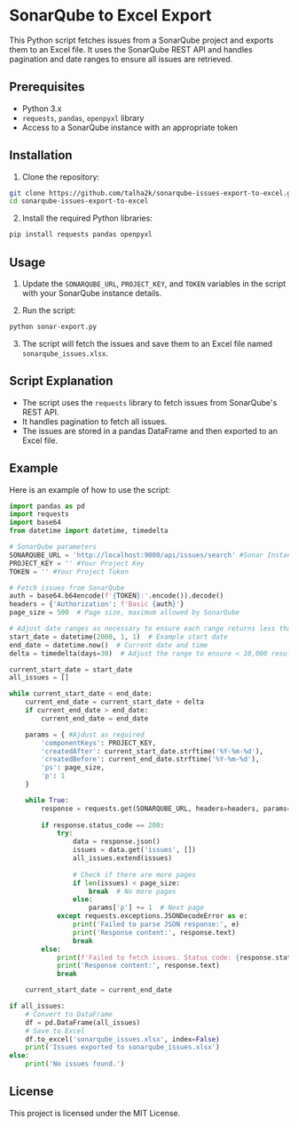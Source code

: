 
# SonarQube to Excel Export

This Python script fetches issues from a SonarQube project and exports them to an Excel file. It uses the SonarQube REST API and handles pagination and date ranges to ensure all issues are retrieved.

## Prerequisites

- Python 3.x
- `requests`, `pandas`, `openpyxl` library
- Access to a SonarQube instance with an appropriate token

## Installation

1. Clone the repository:

```bash
git clone https://github.com/talha2k/sonarqube-issues-export-to-excel.git
cd sonarqube-issues-export-to-excel
```

2. Install the required Python libraries:

```bash
pip install requests pandas openpyxl
```

## Usage

1. Update the `SONARQUBE_URL`, `PROJECT_KEY`, and `TOKEN` variables in the script with your SonarQube instance details.

2. Run the script:

```bash
python sonar-export.py
```

3. The script will fetch the issues and save them to an Excel file named `sonarqube_issues.xlsx`.

## Script Explanation

- The script uses the `requests` library to fetch issues from SonarQube's REST API.
- It handles pagination to fetch all issues.
- The issues are stored in a pandas DataFrame and then exported to an Excel file.

## Example

Here is an example of how to use the script:

```python
import pandas as pd
import requests
import base64
from datetime import datetime, timedelta

# SonarQube parameters
SONARQUBE_URL = 'http://localhost:9000/api/issues/search' #Sonar Instance URL
PROJECT_KEY = '' #Your Project Key
TOKEN = '' #Your Project Token

# Fetch issues from SonarQube
auth = base64.b64encode(f'{TOKEN}:'.encode()).decode()
headers = {'Authorization': f'Basic {auth}'}
page_size = 500  # Page size, maximum allowed by SonarQube

# Adjust date ranges as necessary to ensure each range returns less than 10,000 issues
start_date = datetime(2000, 1, 1)  # Example start date
end_date = datetime.now()  # Current date and time
delta = timedelta(days=30)  # Adjust the range to ensure < 10,000 results

current_start_date = start_date
all_issues = []

while current_start_date < end_date:
    current_end_date = current_start_date + delta
    if current_end_date > end_date:
        current_end_date = end_date

    params = { #Ajdust as required
        'componentKeys': PROJECT_KEY,
        'createdAfter': current_start_date.strftime('%Y-%m-%d'),
        'createdBefore': current_end_date.strftime('%Y-%m-%d'),
        'ps': page_size,
        'p': 1
    }

    while True:
        response = requests.get(SONARQUBE_URL, headers=headers, params=params)
        
        if response.status_code == 200:
            try:
                data = response.json()
                issues = data.get('issues', [])
                all_issues.extend(issues)
                
                # Check if there are more pages
                if len(issues) < page_size:
                    break  # No more pages
                else:
                    params['p'] += 1  # Next page
            except requests.exceptions.JSONDecodeError as e:
                print('Failed to parse JSON response:', e)
                print('Response content:', response.text)
                break
        else:
            print(f'Failed to fetch issues. Status code: {response.status_code}')
            print('Response content:', response.text)
            break

    current_start_date = current_end_date

if all_issues:
    # Convert to DataFrame
    df = pd.DataFrame(all_issues)
    # Save to Excel
    df.to_excel('sonarqube_issues.xlsx', index=False)
    print('Issues exported to sonarqube_issues.xlsx')
else:
    print('No issues found.')
```

## License

This project is licensed under the MIT License.
